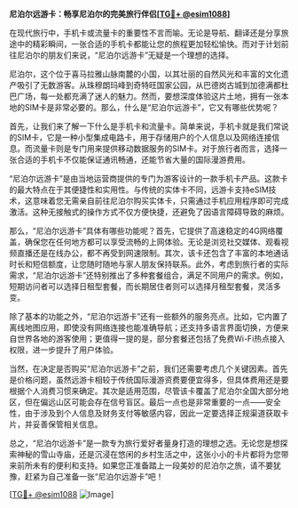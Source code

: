 **尼泊尔远游卡：畅享尼泊尔的完美旅行伴侣[[TG💪+ @esim1088](https://t.me/s/esim1088)]**

在现代旅行中，手机卡或流量卡的重要性不言而喻。无论是导航、翻译还是分享旅途中的精彩瞬间，一张合适的手机卡都能让您的旅程更加轻松愉快。而对于计划前往尼泊尔的朋友们来说，“尼泊尔远游卡”无疑是一个理想的选择。

尼泊尔，这个位于喜马拉雅山脉南麓的小国，以其壮丽的自然风光和丰富的文化遗产吸引了无数游客。从珠穆朗玛峰到奇特旺国家公园，从巴德岗古城到加德满都杜巴广场，每一处都充满了迷人的魅力。然而，要想深度体验这片土地，拥有一张本地的SIM卡是非常必要的。那么，什么是“尼泊尔远游卡”，它又有哪些优势呢？

首先，让我们来了解一下什么是手机卡和流量卡。简单来说，手机卡就是我们常说的SIM卡，它是一种小型集成电路卡，用于存储用户的个人信息以及网络连接信息。而流量卡则是专门用来提供移动数据服务的SIM卡。对于旅行者而言，选择一张合适的手机卡不仅能保证通讯畅通，还能节省大量的国际漫游费用。

“尼泊尔远游卡”是由当地运营商提供的专门为游客设计的一款手机卡产品。这款卡的最大特点在于其便捷性和实用性。与传统的实体卡不同，远游卡支持eSIM技术，这意味着您无需亲自前往尼泊尔购买实体卡，只需通过手机应用程序即可完成激活。这种无接触式的操作方式不仅方便快捷，还避免了因语言障碍导致的麻烦。

那么，“尼泊尔远游卡”具体有哪些功能呢？首先，它提供了高速稳定的4G网络覆盖，确保您在任何地方都可以享受流畅的上网体验。无论是浏览社交媒体、观看视频直播还是在线办公，都不再受到网速限制。其次，该卡还包含了丰富的本地通话时长和短信额度，让您随时随地与家人朋友保持联系。此外，考虑到旅行者的实际需求，“尼泊尔远游卡”还特别推出了多种套餐组合，满足不同用户的需求。例如，短期访问者可以选择日租型套餐，而长期居住者则可以选择月租型套餐，灵活多变。

除了基本的功能之外，“尼泊尔远游卡”还有一些额外的服务亮点。比如，它内置了离线地图应用，即使没有网络连接也能准确导航；还支持多语言界面切换，方便来自世界各地的游客使用；更值得一提的是，部分套餐还包括了免费Wi-Fi热点接入权限，进一步提升了用户体验。

当然，在决定是否购买“尼泊尔远游卡”之前，我们还需要考虑几个关键因素。首先是价格问题，虽然远游卡相较于传统国际漫游资费要便宜得多，但具体费用还是要根据个人消费习惯来确定。其次是适用范围，尽管该卡覆盖了尼泊尔全国大部分地区，但在偏远山区可能会存在信号盲区。最后一点也是非常重要的一点——安全性，由于涉及到个人信息及财务支付等敏感内容，因此一定要选择正规渠道获取卡片，并妥善保管相关信息。

总之，“尼泊尔远游卡”是一款专为旅行爱好者量身打造的理想之选。无论您是想探索神秘的雪山寺庙，还是沉浸在悠闲的乡村生活之中，这张小小的卡片都将为您带来前所未有的便利和支持。如果您正准备踏上一段美妙的尼泊尔之旅，请不要犹豫，赶紧为自己准备一张“尼泊尔远游卡”吧！

[[TG💪+ @esim1088](https://t.me/s/esim1088) ![Image](https://i.postimg.cc/4NQfJmqS/Snipaste-2025-05-13-00-14-12.png)]